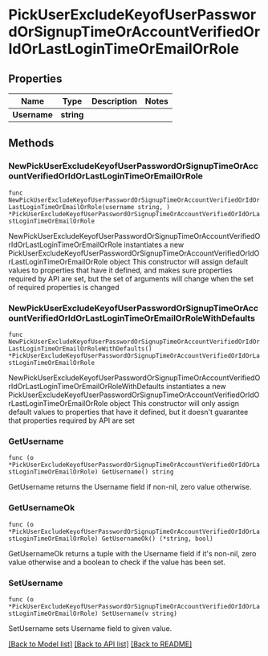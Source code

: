 # PickUserExcludeKeyofUserPasswordOrSignupTimeOrAccountVerifiedOrIdOrLastLoginTimeOrEmailOrRole

## Properties

Name | Type | Description | Notes
------------ | ------------- | ------------- | -------------
**Username** | **string** |  | 

## Methods

### NewPickUserExcludeKeyofUserPasswordOrSignupTimeOrAccountVerifiedOrIdOrLastLoginTimeOrEmailOrRole

`func NewPickUserExcludeKeyofUserPasswordOrSignupTimeOrAccountVerifiedOrIdOrLastLoginTimeOrEmailOrRole(username string, ) *PickUserExcludeKeyofUserPasswordOrSignupTimeOrAccountVerifiedOrIdOrLastLoginTimeOrEmailOrRole`

NewPickUserExcludeKeyofUserPasswordOrSignupTimeOrAccountVerifiedOrIdOrLastLoginTimeOrEmailOrRole instantiates a new PickUserExcludeKeyofUserPasswordOrSignupTimeOrAccountVerifiedOrIdOrLastLoginTimeOrEmailOrRole object
This constructor will assign default values to properties that have it defined,
and makes sure properties required by API are set, but the set of arguments
will change when the set of required properties is changed

### NewPickUserExcludeKeyofUserPasswordOrSignupTimeOrAccountVerifiedOrIdOrLastLoginTimeOrEmailOrRoleWithDefaults

`func NewPickUserExcludeKeyofUserPasswordOrSignupTimeOrAccountVerifiedOrIdOrLastLoginTimeOrEmailOrRoleWithDefaults() *PickUserExcludeKeyofUserPasswordOrSignupTimeOrAccountVerifiedOrIdOrLastLoginTimeOrEmailOrRole`

NewPickUserExcludeKeyofUserPasswordOrSignupTimeOrAccountVerifiedOrIdOrLastLoginTimeOrEmailOrRoleWithDefaults instantiates a new PickUserExcludeKeyofUserPasswordOrSignupTimeOrAccountVerifiedOrIdOrLastLoginTimeOrEmailOrRole object
This constructor will only assign default values to properties that have it defined,
but it doesn't guarantee that properties required by API are set

### GetUsername

`func (o *PickUserExcludeKeyofUserPasswordOrSignupTimeOrAccountVerifiedOrIdOrLastLoginTimeOrEmailOrRole) GetUsername() string`

GetUsername returns the Username field if non-nil, zero value otherwise.

### GetUsernameOk

`func (o *PickUserExcludeKeyofUserPasswordOrSignupTimeOrAccountVerifiedOrIdOrLastLoginTimeOrEmailOrRole) GetUsernameOk() (*string, bool)`

GetUsernameOk returns a tuple with the Username field if it's non-nil, zero value otherwise
and a boolean to check if the value has been set.

### SetUsername

`func (o *PickUserExcludeKeyofUserPasswordOrSignupTimeOrAccountVerifiedOrIdOrLastLoginTimeOrEmailOrRole) SetUsername(v string)`

SetUsername sets Username field to given value.



[[Back to Model list]](../README.md#documentation-for-models) [[Back to API list]](../README.md#documentation-for-api-endpoints) [[Back to README]](../README.md)


